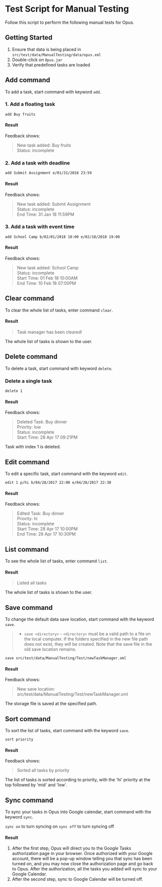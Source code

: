 # Test Script for Manual Testing

Follow this script to perform the following manual tests for Opus.

## Getting Started

1. Ensure that data is being placed in `src/test/data/ManualTesting/data/opus.xml`
2. Double-click on `Opus.jar`
3. Verify that predefined tasks are loaded

## Add command

To add a task, start command with keyword `add`.

### 1. Add a floating task

`add Buy fruits`

#### Result

Feedback shows:

> New task added: Buy fruits<br/>
> Status: incomplete

### 2. Add a task with deadline

`add Submit Assignment e/01/31/2018 23:59`

#### Result

Feedback shows:

> New task added: Submit Assignment<br/>
> Status: incomplete<br/>
> End Time: 31 Jan 18 11:59PM

### 3. Add a task with event time

`add School Camp b/02/01/2018 10:00 e/02/10/2018 19:00`

#### Result

Feedback shows:

> New task added: School Camp<br/>
> Status: incomplete<br/>
> Start Time: 01 Feb 18 10:00AM<br/>
> End Time: 10 Feb 18 07:00PM

## Clear command

To clear the whole list of tasks, enter command `clear`.

#### Result

> Task manager has been cleared!

The whole list of tasks is shown to the user.

## Delete command

To delete a task, start command with keyword `delete`.

### Delete a single task

`delete 1`

#### Result

Feedback shows:

> Deleted Task: Buy dinner<br/>
> Priority: low<br/>
> Status: incomplete<br/>
> Start Time: 28 Apr 17 09:21PM<br/>

Task with index 1 is deleted.

## Edit command

To edit a specific task, start command with the keyword `edit`.

`edit 1 p/hi b/04/28/2017 22:00 e/04/28/2017 22:30`

#### Result

Feedback shows:

> Edited Task: Buy dinner<br/>
> Priority: hi<br/>
> Status: incomplete<br/>
> Start Time: 28 Apr 17 10:00PM<br/>
> End Time: 28 Apr 17 10:30PM

## List command

To see the whole list of tasks, enter command `list`.

#### Result

> Listed all tasks

The whole list of tasks is shown to the user.

## Save command
To change the default data save location, start command with the keyword `save`.

>* `save <directory>` - `<directory>` must be a valid path to a file on the local computer. If the folders specified in the new file path does not exist, they will be created. Note that the save file in the old save location remains.

`save src/test/data/ManualTesting/Test/newTaskManager.xml`

#### Result

Feedback shows:

> New save location: src/test/data/ManualTesting/Test/newTaskManager.xml

The storage file is saved at the specified path.

## Sort command
To sort the list of tasks, start command with the keyword `save`.

`sort priority`

#### Result

Feedback shows:

> Sorted all tasks by priority

The list of tasks is sorted according to priority, with the 'hi' priority at the top followed by 'mid' and 'low'.

## Sync command
To sync your tasks in Opus into Google calendar, start command with the keyword `sync`.

`sync on` to turn syncing on
`sync off` to turn syncing off

#### Result
1. After the first step, Opus will direct you to the Google Tasks authorization page in your browser. Once authorized with your Google account, there will be a pop-up window telling you that sync has been turned on, and you may now close the authorization page and go back to Opus. After the authorization, all the tasks you added will sync to your Google Calendar.
2. After the second step, sync to Google Calendar will be turned off.

